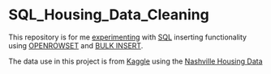 # SQL_Housing_Data_Cleaning

This repository is for me [experimenting](https://github.com/Chalermdej-l/SQL_Housing_Data_Cleaning/blob/main/Portfolio%20Clenaing%20Data%20Bulk-Row%20import.sql) with [SQL](https://learn.microsoft.com/en-us/sql/ssms/download-sql-server-management-studio-ssms?view=sql-server-ver16) inserting functionality using [OPENROWSET](https://learn.microsoft.com/en-us/sql/t-sql/functions/openrowset-transact-sql?view=sql-server-ver16) and [BULK INSERT](https://learn.microsoft.com/en-us/sql/t-sql/statements/bulk-insert-transact-sql?view=sql-server-ver16).

The data use in this project is from [Kaggle](https://www.kaggle.com/) using the [Nashville Housing Data](https://www.kaggle.com/datasets/tmthyjames/nashville-housing-data)

